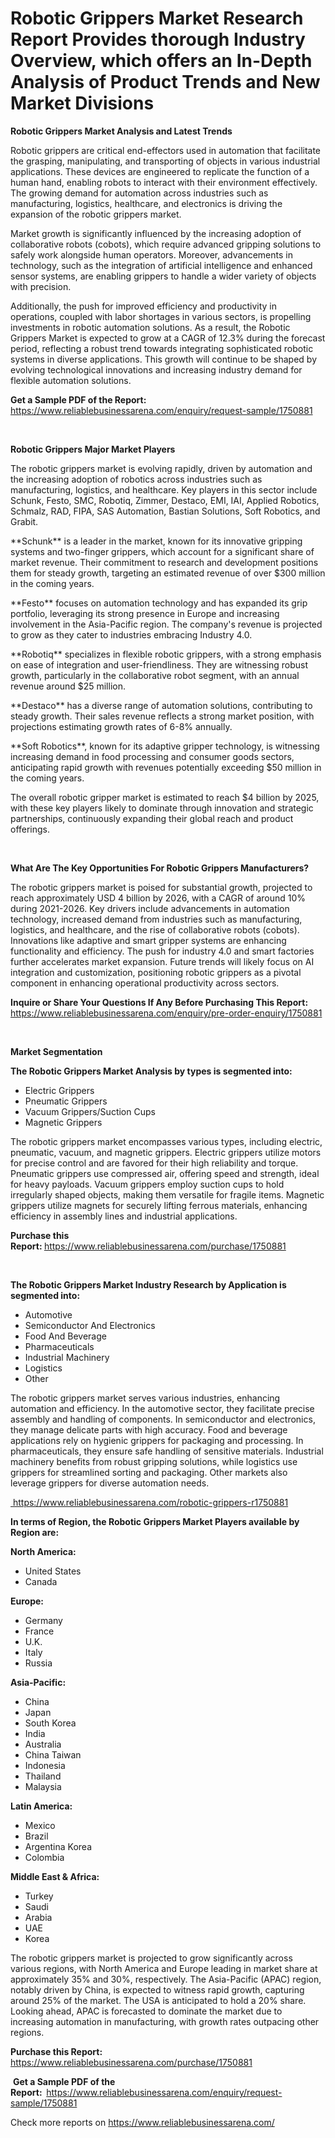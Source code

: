 <p><h1>Robotic Grippers Market Research Report Provides thorough Industry Overview, which offers an In-Depth Analysis of Product Trends and New Market Divisions</h1></p><p><strong>Robotic Grippers Market Analysis and Latest Trends</strong></p>
<p><p>Robotic grippers are critical end-effectors used in automation that facilitate the grasping, manipulating, and transporting of objects in various industrial applications. These devices are engineered to replicate the function of a human hand, enabling robots to interact with their environment effectively. The growing demand for automation across industries such as manufacturing, logistics, healthcare, and electronics is driving the expansion of the robotic grippers market.</p><p>Market growth is significantly influenced by the increasing adoption of collaborative robots (cobots), which require advanced gripping solutions to safely work alongside human operators. Moreover, advancements in technology, such as the integration of artificial intelligence and enhanced sensor systems, are enabling grippers to handle a wider variety of objects with precision. </p><p>Additionally, the push for improved efficiency and productivity in operations, coupled with labor shortages in various sectors, is propelling investments in robotic automation solutions. As a result, the Robotic Grippers Market is expected to grow at a CAGR of 12.3% during the forecast period, reflecting a robust trend towards integrating sophisticated robotic systems in diverse applications. This growth will continue to be shaped by evolving technological innovations and increasing industry demand for flexible automation solutions.</p></p>
<p><strong>Get a Sample PDF of the Report:&nbsp;</strong> <a href="https://www.reliablebusinessarena.com/enquiry/request-sample/1750881?utm_campaign=1892&utm_medium=2&utm_source=Github&utm_content=ia&utm_term=19022025&utm_id=robotic-grippers">https://www.reliablebusinessarena.com/enquiry/request-sample/1750881</a></p>
<p>&nbsp;</p>
<p><strong>Robotic Grippers Major Market Players</strong></p>
<p><p>The robotic grippers market is evolving rapidly, driven by automation and the increasing adoption of robotics across industries such as manufacturing, logistics, and healthcare. Key players in this sector include Schunk, Festo, SMC, Robotiq, Zimmer, Destaco, EMI, IAI, Applied Robotics, Schmalz, RAD, FIPA, SAS Automation, Bastian Solutions, Soft Robotics, and Grabit.</p><p>**Schunk** is a leader in the market, known for its innovative gripping systems and two-finger grippers, which account for a significant share of market revenue. Their commitment to research and development positions them for steady growth, targeting an estimated revenue of over $300 million in the coming years.</p><p>**Festo** focuses on automation technology and has expanded its grip portfolio, leveraging its strong presence in Europe and increasing involvement in the Asia-Pacific region. The company's revenue is projected to grow as they cater to industries embracing Industry 4.0.</p><p>**Robotiq** specializes in flexible robotic grippers, with a strong emphasis on ease of integration and user-friendliness. They are witnessing robust growth, particularly in the collaborative robot segment, with an annual revenue around $25 million.</p><p>**Destaco** has a diverse range of automation solutions, contributing to steady growth. Their sales revenue reflects a strong market position, with projections estimating growth rates of 6-8% annually.</p><p>**Soft Robotics**, known for its adaptive gripper technology, is witnessing increasing demand in food processing and consumer goods sectors, anticipating rapid growth with revenues potentially exceeding $50 million in the coming years.</p><p>The overall robotic gripper market is estimated to reach $4 billion by 2025, with these key players likely to dominate through innovation and strategic partnerships, continuously expanding their global reach and product offerings.</p></p>
<p>&nbsp;</p>
<p><strong>What Are The Key Opportunities For Robotic Grippers Manufacturers?</strong></p>
<p><p>The robotic grippers market is poised for substantial growth, projected to reach approximately USD 4 billion by 2026, with a CAGR of around 10% during 2021-2026. Key drivers include advancements in automation technology, increased demand from industries such as manufacturing, logistics, and healthcare, and the rise of collaborative robots (cobots). Innovations like adaptive and smart gripper systems are enhancing functionality and efficiency. The push for industry 4.0 and smart factories further accelerates market expansion. Future trends will likely focus on AI integration and customization, positioning robotic grippers as a pivotal component in enhancing operational productivity across sectors.</p></p>
<p><strong>Inquire or Share Your Questions If Any Before Purchasing This Report:</strong> <a href="https://www.reliablebusinessarena.com/enquiry/pre-order-enquiry/1750881?utm_campaign=1892&utm_medium=2&utm_source=Github&utm_content=ia&utm_term=19022025&utm_id=robotic-grippers">https://www.reliablebusinessarena.com/enquiry/pre-order-enquiry/1750881</a></p>
<p>&nbsp;</p>
<p><strong>Market Segmentation</strong></p>
<p><strong>The Robotic Grippers Market Analysis by types is segmented into:</strong></p>
<p><ul><li>Electric Grippers</li><li>Pneumatic Grippers</li><li>Vacuum Grippers/Suction Cups</li><li>Magnetic Grippers</li></ul></p>
<p><p>The robotic grippers market encompasses various types, including electric, pneumatic, vacuum, and magnetic grippers. Electric grippers utilize motors for precise control and are favored for their high reliability and torque. Pneumatic grippers use compressed air, offering speed and strength, ideal for heavy payloads. Vacuum grippers employ suction cups to hold irregularly shaped objects, making them versatile for fragile items. Magnetic grippers utilize magnets for securely lifting ferrous materials, enhancing efficiency in assembly lines and industrial applications.</p></p>
<p><strong>Purchase this Report:&nbsp;</strong><a href="https://www.reliablebusinessarena.com/purchase/1750881?utm_campaign=1892&utm_medium=2&utm_source=Github&utm_content=ia&utm_term=19022025&utm_id=robotic-grippers">https://www.reliablebusinessarena.com/purchase/1750881</a></p>
<p>&nbsp;</p>
<p><strong>The Robotic Grippers Market Industry Research by Application is segmented into:</strong></p>
<p><ul><li>Automotive</li><li>Semiconductor And Electronics</li><li>Food And Beverage</li><li>Pharmaceuticals</li><li>Industrial Machinery</li><li>Logistics</li><li>Other</li></ul></p>
<p><p>The robotic grippers market serves various industries, enhancing automation and efficiency. In the automotive sector, they facilitate precise assembly and handling of components. In semiconductor and electronics, they manage delicate parts with high accuracy. Food and beverage applications rely on hygienic grippers for packaging and processing. In pharmaceuticals, they ensure safe handling of sensitive materials. Industrial machinery benefits from robust gripping solutions, while logistics use grippers for streamlined sorting and packaging. Other markets also leverage grippers for diverse automation needs.</p></p>
<p><a href="https://www.reliablebusinessarena.com/robotic-grippers-r1750881?utm_campaign=1892&utm_medium=2&utm_source=Github&utm_content=ia&utm_term=19022025&utm_id=robotic-grippers">&nbsp;https://www.reliablebusinessarena.com/robotic-grippers-r1750881</a></p>
<p><strong>In terms of Region, the Robotic Grippers Market Players available by Region are:</strong></p>
<p>
    <p> <strong> North America: </strong>
        <ul>
            <li>United States</li>
            <li>Canada</li>
        </ul>
        </p> 
    <p> <strong> Europe: </strong>
        <ul>
            <li>Germany</li>
            <li>France</li>
            <li>U.K.</li>
            <li>Italy</li>
            <li>Russia</li>
        </ul>
        </p> 
    <p> <strong> Asia-Pacific: </strong>
        <ul>
            <li>China</li>
            <li>Japan</li>
            <li>South Korea</li>
            <li>India</li>
            <li>Australia</li>
            <li>China Taiwan</li>
            <li>Indonesia</li>
            <li>Thailand</li>
            <li>Malaysia</li>
        </ul>
        </p> 
    <p> <strong> Latin America: </strong>
        <ul>
            <li>Mexico</li>
            <li>Brazil</li>
            <li>Argentina Korea</li>
            <li>Colombia</li>
        </ul>
        </p> 
    <p> <strong> Middle East & Africa: </strong>
        <ul>
            <li>Turkey</li>
            <li>Saudi</li>
            <li>Arabia</li>
            <li>UAE</li>
            <li>Korea</li>
        </ul>
    </p>
    </p>
<p><p>The robotic grippers market is projected to grow significantly across various regions, with North America and Europe leading in market share at approximately 35% and 30%, respectively. The Asia-Pacific (APAC) region, notably driven by China, is expected to witness rapid growth, capturing around 25% of the market. The USA is anticipated to hold a 20% share. Looking ahead, APAC is forecasted to dominate the market due to increasing automation in manufacturing, with growth rates outpacing other regions.</p></p>
<p><strong>Purchase this Report: </strong><a href="https://www.reliablebusinessarena.com/purchase/1750881?utm_campaign=1892&utm_medium=2&utm_source=Github&utm_content=ia&utm_term=19022025&utm_id=robotic-grippers">https://www.reliablebusinessarena.com/purchase/1750881</a></p>
<p>&nbsp;<strong>Get a Sample PDF of the Report:&nbsp;&nbsp;</strong><a href="https://www.reliablebusinessarena.com/enquiry/request-sample/1750881?utm_campaign=1892&utm_medium=2&utm_source=Github&utm_content=ia&utm_term=19022025&utm_id=robotic-grippers">https://www.reliablebusinessarena.com/enquiry/request-sample/1750881</a></p>
<p><strong></strong></p>
<p>Check more reports on <a href="https://www.reliablebusinessarena.com/?utm_campaign=1892&utm_medium=2&utm_source=Github&utm_content=ia&utm_term=19022025&utm_id=robotic-grippers">https://www.reliablebusinessarena.com/</a></p>